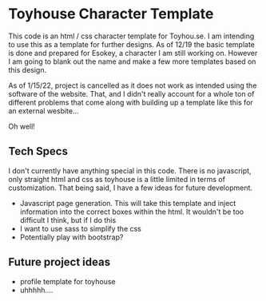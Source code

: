 # Toyhouse Character Template

This code is an html / css character template for Toyhou.se. I am intending to use this as a template for further designs. As of 12/19 the basic template is done and prepared for Esokey, a character I am still working on. However I am going to blank out the name and make a few more templates based on this design.

As of 1/15/22, project is cancelled as it does not work as intended using the software of the website. That, and I didn't really account for a whole ton of different problems that come along with building up a template like this for an external wesbite...

Oh well!

## Tech Specs

I don't currently have anything special in this code. There is no javascript, only straight html and css as toyhouse is a little limited in terms of customization. That being said, I have a few ideas for future development.

* Javascript page generation. This will take this template and inject information into the correct boxes within the html. It wouldn't be too difficult I think, but if I do this
* I want to use sass to simplify the css
* Potentially play with bootstrap?

## Future project ideas

* profile template for toyhouse
* uhhhhh....
